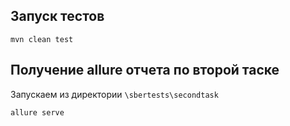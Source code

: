 ## Запуск тестов
```mvn clean test```

## Получение allure отчета по второй таске

Запускаем из директории ```\sbertests\secondtask```

```allure serve```